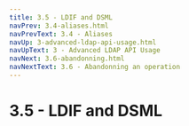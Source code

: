 ```yaml
---
title: 3.5 - LDIF and DSML
navPrev: 3.4-aliases.html
navPrevText: 3.4 - Aliases
navUp: 3-advanced-ldap-api-usage.html
navUpText: 3 - Advanced LDAP API Usage
navNext: 3.6-abandonning.html
navNextText: 3.6 - Abandonning an operation
---
```


# 3.5 - LDIF and DSML


